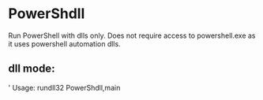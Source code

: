 # PowerShdll
Run PowerShell with dlls only.
Does not require access to powershell.exe as it uses powershell automation dlls.

## dll mode:

'
Usage:
rundll32 PowerShdll,main <script>
rundll32 PowerShdll,main -f <path>       Run the script passed as argument
rundll32 PowerShdll,main -w      Start an interactive console in a new window
rundll32 PowerShdll,main -i      Start an interactive console in this console
'

## exe mode

'
Usage:
PowerShdll.exe <script>
PowerShdll.exe -f <path>       Run the script passed as argument
PowerShdll.exe -i      Start an interactive console in this console
'

## Known Issues

Some errors do not seem to show in the output. May be confusing as commands such as Import-Module do not output an error on failure.
Make sure you have typed your commands correctly!
